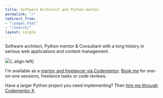 ```yaml
---
title: Software Architect and Python mentor
permalink: "/"
redirect_from:
- "/pages.html"
- "/search/"
layout: single
---
```


Software architect, Python mentor & Consultant with a long history in serious web applications and content management.

[![](https://assets.codementor.io/cmx-dev-badge.svg)](https://www.codementor.io/freelance-developers/python?utm_source=certified_badge&referral=mjpieters-1vw2ujpf3q){:.align-left}

I'm available as a [mentor and freelancer via Codementor](https://www.codementor.io/mjpieters). [Book me](https://hire.codementor.io?referral=mjpieters-1vw2ujpf3q) for one-on-one sessions, freelance tasks or code reviews. 

Have a larger Python project you need implementing? Then [hire me through Codementor X](https://www.codementor.io/freelance-developers/python?utm_source=certified_badge&referral=mjpieters-1vw2ujpf3q).